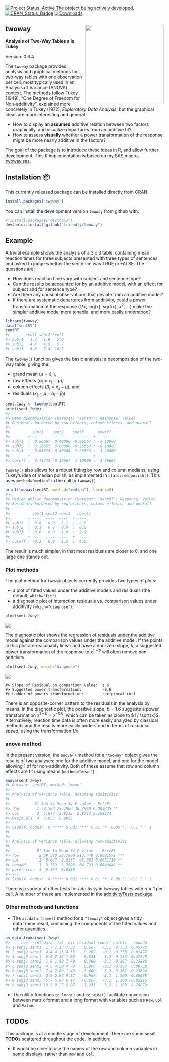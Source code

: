 
<!-- badges: start -->

[![Project Status: Active The project being actively
developed.](https://www.repostatus.org/badges/latest/active.svg)](https://www.repostatus.org/#active)
[![CRAN_Status_Badge](http://www.r-pkg.org/badges/version/twoway)](https://cran.r-project.org/package=twoway)
[![Downloads](http://cranlogs.r-pkg.org/badges/grand-total/twoway)](https://cran.r-project.org/package=twoway)
<!-- badges: end -->

<!-- [![Licence](https://img.shields.io/badge/licence-GPL--3-blue.svg)](https://www.gnu.org/licenses/gpl-3.0.en.html) -->
<!-- README.md is generated from README.Rmd. Please edit that file -->

## twoway <img src="man/figures/logo.png" align="right" height="250px" />

**Analysis of Two-Way Tables a la Tukey**

Version: 0.6.4 <!--0.6.4  -->

The `twoway` package provides analysis and graphical methods for two-way
tables with one observation per cell, most typically used in an Analysis
of Variance (ANOVA) context. The methods follow Tukey (1949), “One
Degree of Freedom for Non-additivity”, explained more concretely in
Tukey (1972), *Exploratory Data Analysis*, but the graphical ideas are
more interesting and general:

- How to display an **assumed** additive relation between two factors
  graphically, and visualize departures from an additive fit?
- How to assess **visually** whether a power transformation of the
  response might be more nearly additive in the factors?

The goal of the package is to introduce these ideas in R, and allow
further development. This R implementation is based on my SAS macro,
[twoway.sas](http://www.datavis.ca/sasmac/twoway.html).

## Installation 📦

This currently released package can be installed directly from CRAN:

``` r
install.packages("twoway")
```

You can install the development version `twoway` from github with:

``` r
# install.packages("devtools")
devtools::install_github("friendly/twoway")
```

## Example

A trivial example shows the analysis of a 3 x 3 table, containing mean
reaction times for three subjects presented with three types of
sentences and asked to judge whether the sentence was TRUE or FALSE. The
questions are:

- How does reaction time vary with subject and sentence type?
- Can the results be accounted for by an additive model, with an effect
  for subject and for sentence type?
- Are there any unusual observations that deviate from an additive
  model?
- If there are systematic departures from additivity, could a power
  transformation of the response (1/x, log(x), sqrt(x), $x^2$, …) make
  the simpler additive model more tenable, and more easily understood?

``` r
library(twoway)
data("sentRT")
sentRT
#>       sent1 sent2 sent3
#> subj1   1.7   1.9   2.0
#> subj2   4.4   4.5   5.7
#> subj3   6.6   7.4  10.5
```

The `twoway()` function gives the basic analysis: a decomposition of the
two-way table, giving the:

- grand mean ($\mu = \bar{x}_{..}$),
- row effects ($\alpha_i = \bar{x}_{i.}-\mu$),
- column effects ($\beta_j = \bar{x}_{.j}-\mu$), and
- residuals ($x_{ij}-\mu -\alpha_i -\beta_j$)

``` r
sent.2way <- twoway(sentRT)
print(sent.2way)
#> 
#> Mean decomposition (Dataset: "sentRT"; Response: Value)
#> Residuals bordered by row effects, column effects, and overall
#> 
#>          sent1    sent2    sent3      roweff  
#>        + -------- -------- -------- + --------
#> subj1  |  0.56667  0.40000 -0.96667 : -3.10000
#> subj2  |  0.26667  0.00000 -0.26667 : -0.10000
#> subj3  | -0.83333 -0.40000  1.23333 :  3.20000
#>        + ........ ........ ........ + ........
#> coleff | -0.73333 -0.36667  1.10000 :  4.96667
```

`twoway()` also allows for a robust fitting by row and column medians,
using Tukey’s idea of median polish, as implemented in
`stats::medpolish()`. This uses `method="median"` in the call to
`twoway()`.

``` r
print(twoway(sentRT, method="median"), border=2)
#> 
#> Median polish decomposition (Dataset: "sentRT"; Response: Value)
#> Residuals bordered by row effects, column effects, and overall
#> 
#>          sent1 sent2 sent3   roweff
#>        + ----  ----  ----  + ----  
#> subj1  |  0.0   0.0  -1.1  : -2.6  
#> subj2  |  0.1   0.0   0.0  :  0.0  
#> subj3  | -0.6   0.0   1.9  :  2.9  
#>        + ....  ....  ....  + ....  
#> coleff | -0.2   0.0   1.2  :  4.5
```

The result is much simpler, in that most residuals are closer to 0, and
one large one stands out.

### Plot methods

The plot method for `twoway` objects currently provides two types of
plots:

- a plot of fitted values under the additive models and residuals (the
  default, `which="fit"`)
- a diagnostic plot of interaction residuals vs. comparison values under
  additivity (`which="diagnose"`).

``` r
plot(sent.2way)
```

![](man/figures/README-ex1-plot-1.png)<!-- -->

The diagnostic plot shows the regression of residuals under the additive
model against the comparison values under the additive model. If the
points in this plot are reasonably linear and have a non-zero slope,
*b*, a suggested power transformation of the response to $x^{1-b}$ will
often remove non-additivity.

``` r
plot(sent.2way, which="diagnose")
```

![](man/figures/README-ex1-plot2-1.png)<!-- -->

    #> Slope of Residual on comparison value:  1.6 
    #> Suggested power transformation:         -0.6 
    #> Ladder of powers transformation:        reciprocal root

There is an opposite-corner pattern to the residuals in the analysis by
means. In the diagnostic plot, the positive slope, $b=1.6$ suggests a
power transformation $x^{1-b} = x^{-0.6}$, which can be taken as close
to $1 / \sqrt{x}$. Alternatively, reaction time data is often more
easily analyzed by classical methods and the results more easily
understood in terms of *response speed*, using the transformation $1/x$.

### anova method

In the present version, the `anova()` method for a `"twoway"` object
gives the results of two analyses: one for the additive model, and one
for the model allowing 1 df for non-additivity. Both of these assume
that row and column effects are fit using means (`method="mean"`).

``` r
anova(sent.2way)
#> Dataset: sentRT; method: "mean"
#> 
#> Analysis of Variance Table, assuming additivity
#> 
#>           Df Sum Sq Mean Sq F value   Pr(>F)   
#> row        2 59.580 29.7900 30.2949 0.003835 **
#> col        2  5.647  2.8233  2.8712 0.168574   
#> Residuals  4  3.933  0.9833                    
#> ---
#> Signif. codes:  0 '***' 0.001 '**' 0.01 '*' 0.05 '.' 0.1 ' ' 1
#> 
#> 
#> Analysis of Variance Table, allowing non-additivity
#> 
#>            Df Sum Sq Mean Sq F value    Pr(>F)    
#> row         2 59.580 29.7900 513.449 0.0001572 ***
#> col         2  5.647  2.8233  48.662 0.0051710 ** 
#> nonadd      1  3.759  3.7593  64.793 0.0040046 ** 
#> pure error  3  0.174  0.0580                      
#> ---
#> Signif. codes:  0 '***' 0.001 '**' 0.01 '*' 0.05 '.' 0.1 ' ' 1
```

There is a variety of other tests for additivity in twoway tables with
$n=1$ per cell. A number of these are implemented in the
[additivityTests
package](https://cran.r-project.org/package=additivityTests).

### Other methods and functions

- The `as.data.frame()` method for a `"twoway"` object gives a tidy
  data.frame result, containing the components of the fitted values and
  other quantities.

``` r
as.data.frame(sent.2way)
#>     row   col data  fit  dif residual roweff coleff   nonadd
#> 1 subj1 sent1  1.7 1.13 7.33    0.567   -3.1 -0.733  0.45772
#> 2 subj2 sent1  4.4 4.13 4.33    0.267   -0.1 -0.733  0.01477
#> 3 subj3 sent1  6.6 7.43 1.03   -0.833    3.2 -0.733 -0.47248
#> 4 subj1 sent2  1.9 1.50 7.70    0.400   -3.1 -0.367  0.22886
#> 5 subj2 sent2  4.5 4.50 4.70    0.000   -0.1 -0.367  0.00738
#> 6 subj3 sent2  7.4 7.80 1.40   -0.400    3.2 -0.367 -0.23624
#> 7 subj1 sent3  2.0 2.97 9.17   -0.967   -3.1  1.100 -0.68658
#> 8 subj2 sent3  5.7 5.97 6.17   -0.267   -0.1  1.100 -0.02215
#> 9 subj3 sent3 10.5 9.27 2.87    1.233    3.2  1.100  0.70872
```

- The utility functions `to_long()` and `to_wide()` facilitate
  conversion between matrix format and a long format with variables such
  as `Row`, `Col` and `Value`.

## TODOs

This package is at a middle stage of development. There are some small
**TODO**s scattered throughout the code. In addition:

<!-- * Implement a proper `anova.twoway()` method, giving a comprehensive analysis of variance table, including the Tukey 1 df test for non-additivity. The present version is just an initial sketch. -->
<!-- * Create a formula method for a `data.frame` with columns like `row, col, value` as might be used in `twoway(value ~ row + col, data=)`. -->

- It would be nicer to use the names of the row and column variables in
  some displays, rather than `Row` and `Col`.
